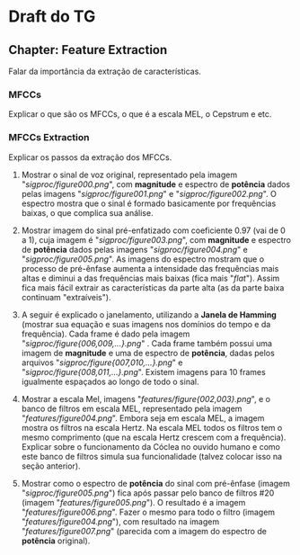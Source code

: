 # Draft do TG

## Chapter: Feature Extraction

Falar da importância da extração de características.

### MFCCs

Explicar o que são os MFCCs, o que é a escala MEL, o Cepstrum e etc.

### MFCCs Extraction

Explicar os passos da extração dos MFCCs.

1. Mostrar o sinal de voz original, representado pela imagem "*sigproc/figure000.png*", com **magnitude** e espectro de **potência** dados pelas imagens "*sigproc/figure001.png*" e "*sigproc/figure002.png*". O espectro mostra que o sinal é formado basicamente por frequências baixas, o que complica sua análise.

2. Mostrar imagem do sinal pré-enfatizado com coeficiente 0.97 (vai de 0 a 1), cuja imagem é "*sigproc/figure003.png*", com **magnitude** e espectro de **potência** dados pelas imagens "*sigproc/figure004.png*" e "*sigproc/figure005.png*". As imagens do espectro mostram que o processo de pré-ênfase aumenta a intensidade das frequências mais altas e diminui a das frequências mais baixas (fica mais "*flat*"). Assim fica mais fácil extrair as características da parte alta (as da parte baixa continuam "extraíveis").

3. A seguir é explicado o janelamento, utilizando a **Janela de Hamming** (mostrar sua equação e suas imagens nos domínios do tempo e da frequência). Cada frame é dado pela imagem "*sigproc/figure{006,009,...}.png*" . Cada frame também possui uma imagem de **magnitude** e uma de espectro de **potência**, dadas pelos arquivos "*sigproc/figure{007,010,...}.png*" e "*sigproc/figure{008,011,...}.png*". Existem imagens para 10 frames igualmente espaçados ao longo de todo o sinal.

4. Mostrar a escala Mel, imagens "*features/figure{002,003}.png*", e o banco de filtros em escala MEL, representado pela imagem "*features/figure004.png*". Embora seja em escala MEL, a imagem mostra os filtros na escala Hertz. Na escala MEL todos os filtros tem o mesmo comprimento (que na escala Hertz crescem com a frequência). Explicar sobre o funcionamento da Cóclea no ouvido humano e como este banco de filtros simula sua funcionalidade (talvez colocar isso na seção anterior).

5. Mostrar como o espectro de **potência** do sinal com pré-ênfase (imagem "*sigproc/figure005.png*") fica após passar pelo banco de filtros #20 (imagem "*features/figure005.png*"). O resultado é a imagem "*features/figure006.png*". Fazer o mesmo para todo o filtro (imagem "*features/figure004.png*"), com resultado na imagem "*features/figure007.png*" (parecida com a imagem do espectro de **potência** original).